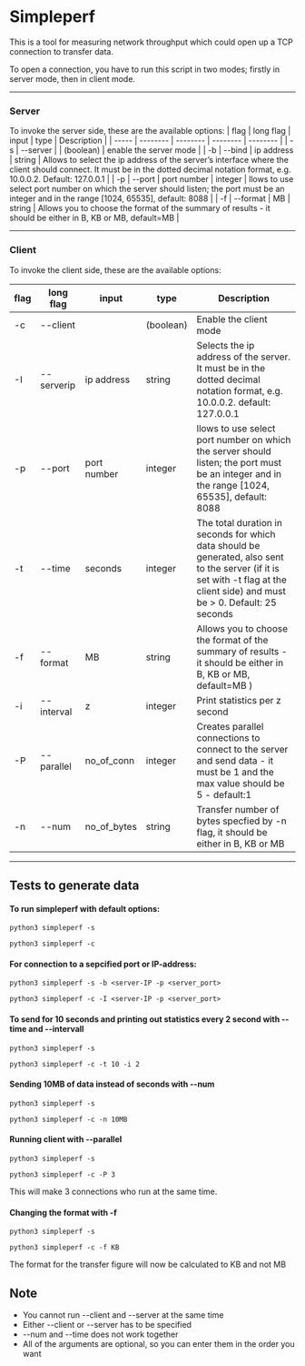 # Simpleperf

This is a tool for measuring network throughput which could open up a TCP connection to transfer data.

To open a connection, you have to run this script in two modes; firstly in server mode, then in client mode. 

---
### Server
To invoke the server side, these are the available options:
| flag |  long flag  | input | type | Description |
| ----- | -------- | -------- | -------- | -------- |
| -s |     --server       |   | (boolean) | enable the server mode |
| -b | --bind | ip address | string | Allows to select the ip address of the server’s interface where the client should connect. It must be in the dotted decimal notation format, e.g. 10.0.0.2. Default: 127.0.0.1 |
| -p | --port | port number | integer | llows to use select port number on which the server should listen; the port must be an integer and in the range [1024, 65535], default: 8088 |
| -f | --format | MB | string | Allows you to choose the format of the summary of results - it should be either in B, KB or MB, default=MB  |


---
### Client

To invoke the client side, these are the available options:

| flag | long flag | input | type | Description |
| ----- | ------------- | -------- | -------- | --------|
|-c |--client||(boolean)|Enable the client mode|
|-I|--serverip |ip address|string|Selects the ip address of the server. It must be in the dotted decimal notation format, e.g. 10.0.0.2. default: 127.0.0.1|
| -p | --port | port number | integer | llows to use select port number on which the server should listen; the port must be an integer and in the range [1024, 65535], default: 8088 |
|-t|--time|seconds|integer|The total duration in seconds for which data should be generated, also sent to the server (if it is set with -t flag at the client side) and must be > 0. Default: 25 seconds|
|-f|--format|MB|string|Allows you to choose the format of the summary of results - it should be either in B, KB or MB, default=MB )|
|-i|--interval|z|integer|Print statistics per z second|
|-P|   --parallel  |no_of_conn|integer|Creates parallel connections to connect to the server and send data - it must be 1 and the max value should be 5 - default:1|
|-n|--num|no_of_bytes|string|Transfer number of bytes specfied by -n flag, it should be either in B, KB or MB|

---

## Tests to generate data

#### To run simpleperf with default options:

`python3 simpleperf -s`

`python3 simpleperf -c`


  
#### For connection to a sepcified port or IP-address:

`python3 simpleperf -s -b <server-IP -p <server_port>`

`python3 simpleperf -c -I <server-IP -p <server_port>`      


  
#### To send for 10 seconds and printing out statistics every 2 second with --time and --intervall

`python3 simpleperf -s`

`python3 simpleperf -c -t 10 -i 2`      
  


#### Sending 10MB of data instead of seconds with --num

`python3 simpleperf -s`

`python3 simpleperf -c -n 10MB`

  
#### Running client with --parallel

`python3 simpleperf -s`

`python3 simpleperf -c -P 3`

This will make 3 connections who run at the same time.   

         

#### Changing the format with -f 

`python3 simpleperf -s`

`python3 simpleperf -c -f KB`
  
The format for the transfer figure will now be calculated to KB and not MB     


## Note

- You cannot run --client and --server at the same time
- Either --client or --server has to be specified 
- --num and --time does not work together  
- All of the arguments are optional, so you can enter them in the order you want

